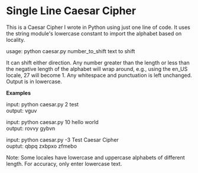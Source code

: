 Single Line Caesar Cipher
===

This is a Caesar Cipher I wrote in Python using just one line of code. It uses the string module's lowercase constant to import the alphabet based on locality.

usage: python caesar.py number_to_shift text to shift

It can shift either direction. Any number greater than the length or less than the negative length of the alphabet will wrap around, e.g., using the en_US locale, 27 will become 1. Any whitespace and punctuation is left unchanged. Output is in lowercase.

**Examples**

input:      python caesar.py 2 test              
output:     vguv

input:      python caesar.py 10 hello world                    
output:     rovvy gybvn

input:      python caesar.py -3 Test Caesar Cipher                 
ouptut:     qbpq zxbpxo zfmebo


Note: Some locales have lowercase and uppercase alphabets of different length. For accuracy, only enter lowercase text.